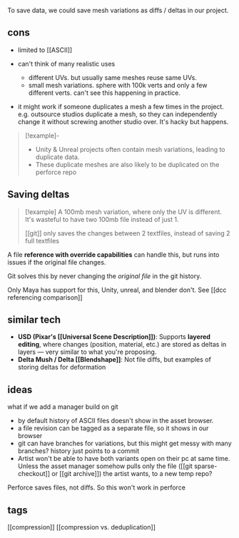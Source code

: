 To save data, we could save mesh variations as diffs / deltas in our project.

## cons
- limited to [[ASCII]]
- can't think of many realistic uses
	- different UVs. but usually same meshes reuse same UVs.
	- small mesh variations. sphere with 100k verts and only a few different verts. can't see this happening in practice.

- it might work if someone duplicates a mesh a few times in the project.
  e.g. outsource studios duplicate a mesh, so they can independently change it without screwing another studio over. It's hacky but happens.

> [!example]-
> - Unity & Unreal projects often contain mesh variations, leading to duplicate data. 
> - These duplicate meshes are also likely to be duplicated on the perforce repo

## Saving deltas

> [!example]
> A 100mb mesh variation, where only the UV is different. It's wasteful to have two 100mb file instead of just 1.
> 
> [[git]] only saves the changes between 2 textfiles, instead of saving 2 full textfiles

A file **reference with override capabilities** can handle this, but runs into issues if the original file changes.

Git solves this by never changing the *original file* in the git history.

Only Maya has support for this, Unity, unreal, and blender don't. See [[dcc referencing comparison]]

## similar tech
- **USD (Pixar's [[Universal Scene Description]])**: Supports **layered editing**, where changes (position, material, etc.) are stored as deltas in layers — very similar to what you're proposing.
- **Delta Mush / Delta [[Blendshape]]**: Not file diffs, but examples of storing deltas for deformation

## ideas
what if we add a manager build on git
- by default history of ASCII files doesn't show in the asset browser.
- a file revision can be tagged as a separate file, so it shows in our browser
- git can have branches for variations, but this might get messy with many branches?
history just points to a commit
- Artist won't be able to have both variants open on their pc at same time. Unless the asset manager somehow pulls only the file ([[git sparse-checkout]] or [[git archive]]) the artist wants, to a new temp repo?

Perforce saves files, not diffs. So this won't work in perforce
## tags
[[compression]]
[[compression vs. deduplication]]